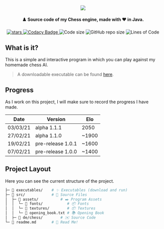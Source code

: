 <h1 align="center">
  <br>
  <img src="https://raw.githubusercontent.com/StylexTV/Milotic/main/images/banner.png">
  <br>
</h1>

<h4 align="center">♟️ Source code of my Chess engine, made with ❤️ in Java.</h4>

<p align="center">
  <a href="https://GitHub.com/StylexTV/Milotic/stargazers/">
    <img alt="stars" src="https://img.shields.io/github/stars/StylexTV/Milotic.svg?color=ffdd00"/>
  </a>
  <a href="https://www.codacy.com/gh/StylexTV/Milotic/dashboard?utm_source=github.com&amp;utm_medium=referral&amp;utm_content=StylexTV/Milotic&amp;utm_campaign=Badge_Grade">
    <img alt="Codacy Badge" src="https://app.codacy.com/project/badge/Grade/06bf8aba945f45c6b8b3e906fe8f49ba"/>
  </a>
  <a>
    <img alt="Code size" src="https://img.shields.io/github/languages/code-size/StylexTV/Milotic.svg"/>
  </a>
  <a>
    <img alt="GitHub repo size" src="https://img.shields.io/github/repo-size/StylexTV/Milotic.svg"/>
  </a>
  <a>
    <img alt="Lines of Code" src="https://tokei.rs/b1/github/StylexTV/Milotic?category=code"/>
  </a>
</p>

## What is it?
This is a simple and interactive program in which you can play against my homemade chess AI.
> A downloadable executable can be found [here](https://github.com/StylexTV/Milotic/raw/main/executables/Schach.jar).

## Progress
As I work on this project, I will make sure to record the progress I have made.

Date | Version | Elo
--- | --- | ---
03/03/21 | alpha 1.1.1 | 2050
27/02/21 | alpha 1.1.0 | ~1900
19/02/21 | pre-release 1.0.1 | ~1600
07/02/21 | pre-release 1.0.0 | ~1400

## Project Layout
Here you can see the current structure of the project.

```bash
├─ 📂 executables/    # ✨ Executables (download and run)
├─ 📂 src/            # 🌟 Source Files
│  ├─ 📂 assets/          # ✒️ Program Assets
│  │  └─ 📂 fonts/           # 📦 Fonts
│  │  └─ 📂 textures/        # 📦 Textures
│  │  └─ 📃 opening_book.txt # 📚 Opening Book
│  ├─ 📂 de/chess/        # ✉️ Source Code
└─ 📃 readme.md       # 📖 Read Me!
```
